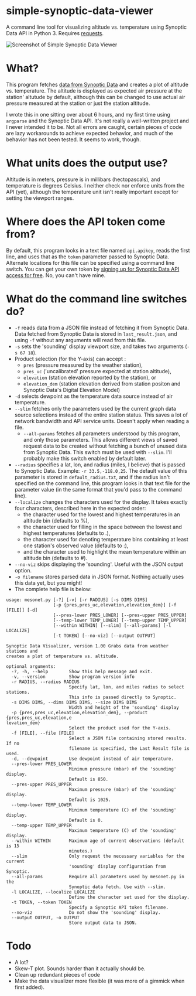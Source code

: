 # simple-synoptic-data-viewer
A command line tool for visualizing altitude vs. temperature using Synoptic Data API in Python 3. Requires [requests](https://pypi.org/project/requests/). 

![Screenshot of Simple Synoptic Data Viewer](https://i.imgur.com/0RLGODn.png)

# What?
This program fetches [data from Synoptic Data](https://developers.synopticdata.com/) and creates a plot of altitude vs. temperature. The altitude is displayed as expected air pressure at the station' altutude by default, although this can be changed to use actual air pressure measured at the station or just the station altitude. 

I wrote this in one sitting over about 6 hours, and my first time using `argparse` and the Synoptic Data API. It's not really a well-written project and I never intended it to be. Not all errors are caught, certain pieces of code are lazy workarounds to achieve expected behavior, and much of the behavior has not been tested. It seems to work, though. 

# What units does the output use?
Altitude is in meters, pressure is in millibars (hectopascals), and temperature is degrees Celsius. I neither check nor enforce units from the API (yet), although the temperature unit isn't really important except for setting the viewport ranges. 

# Where does the API token come from?
By default, this program looks in a text file named `api.apikey`, reads the first line, and uses that as the `token` parameter passed to Synoptic Data. Alternate locations for this file can be specified using a command line switch. You can get your own token by [signing up for Synoptic Data API access for free](https://developers.synopticdata.com/signup/). No, you can't have mine. 

# What do the command line switches do?
- `-f` reads data from a JSON file instead of fetching it from Synoptic Data. Data fetched from Synoptic Data is stored in `last_result.json`, and using `-f` without any arguments will read from this file. 
- `-s` sets the 'sounding' display viewport size, and takes two arguments (`-s 67 18`). 
- Product selection (for the Y-axis) can accept :
  - `pres` (pressure measured by the weather station), 
  - `pres_uc` ('uncalibrated' pressure expected at station altitude),
  - `elevation` (station elevation reported by the station), or
  - `elevation_dem` (station elevation derived from station positon and Synoptic Data's Digital Elevation Model)
- `-d` selects dewpoint as the temperature data source instead of air temperature. 
- `--slim` fetches only the parameters used by the current graph data source selections instead of the entire station status. This saves a lot of network bandwidth and API service units. Doesn't apply when reading a file. 
  - `--all-params` fetches all parameters understood by this program, and only those parameters. This allows different views of saved request data to be created without fetching a bunch of unused data from Synoptic Data. This switch must be used with `--slim`. I'll probably make this switch enabled by default later. 
- `--radius` specifies a lat, lon, and radius (miles, I believe) that is passed to Synoptic Data. Example: `-r 33.5,-118.0,25`. The default value of this parameter is stored in `default_radius.txt`, and if the radius isn't specified on the command line, this program looks in that text file for the parameter value (in the same format that you'd pass to the command line). 
- `--localize` changes the characters used for the display. It takes exactly four characters, described here in the expected order: 
  - the character used for the lowest and highest temperatures in an altitude bin (defaults to %),
  - the character used for filling in the space between the lowest and highest temperatures (defaults to .),
  - the character used for denoting temperature bins containing at least one station's observed value (defaults to :),
  - and the character used to highlight the mean temperature within an altitude bin (defaults to #).
- `--no-viz` skips displaying the 'sounding'. Useful with the JSON output option. 
- `-o filename` stores parsed data in JSON format. Nothing actually uses this data yet, but you might!
- The complete help file is below:
```
usage: mesonet.py [-?] [-v] [-r RADIUS] [-s DIMS DIMS]
                  [-p {pres,pres_uc,elevation,elevation_dem}] [-f [FILE]] [-d]
                  [--pres-lower PRES_LOWER] [--pres-upper PRES_UPPER]
                  [--temp-lower TEMP_LOWER] [--temp-upper TEMP_UPPER]
                  [--within WITHIN] [--slim] [--all-params] [-l LOCALIZE]
                  [-t TOKEN] [--no-viz] [--output OUTPUT]

Synoptic Data Visualizer, version 1.00 Grabs data from weather stations and
creates a plot of temperature vs. altitude.

optional arguments:
  -?, -h, --help        Show this help message and exit.
  -v, --version         Show program version info
  -r RADIUS, --radius RADIUS
                        Specify lat, lon, and miles radius to select stations.
                        This info is passed directly to Synoptic.
  -s DIMS DIMS, --dims DIMS DIMS, --size DIMS DIMS
                        Width and height of the 'sounding' display
  -p {pres,pres_uc,elevation,elevation_dem}, --product {pres,pres_uc,elevation,e
levation_dem}
                        Select the product used for the Y-axis.
  -f [FILE], --file [FILE]
                        Select a JSON file containing stored results. If no
                        filename is specified, the Last Result file is used.
  -d, --dewpoint        Use dewpoint instead of air temperature.
  --pres-lower PRES_LOWER
                        Minimum pressure (mbar) of the 'sounding' display.
                        Default is 850.
  --pres-upper PRES_UPPER
                        Maximum pressure (mbar) of the 'sounding' display.
                        Default is 1025.
  --temp-lower TEMP_LOWER
                        Minimum temperature (C) of the 'sounding' display.
                        Default is 0.
  --temp-upper TEMP_UPPER
                        Maximum temperature (C) of the 'sounding' display.
  --within WITHIN       Maximum age of current observations (default is 15
                        minutes.)
  --slim                Only request the necessary variables for the current
                        'sounding' display configuration from Synoptic.
  --all-params          Require all parameters used by mesonet.py in the
                        Synoptic data fetch. Use with --slim.
  -l LOCALIZE, --localize LOCALIZE
                        Define the character set used for the display.
  -t TOKEN, --token TOKEN
                        Specify a Synoptic API token filename.
  --no-viz              Do not show the 'sounding' display.
  --output OUTPUT, -o OUTPUT
                        Store output data to JSON.
```

# Todo
- A lot?
- Skew-T plot. Sounds harder than it actually should be. 
- Clean up redundant pieces of code
- Make the data visualizer more flexible (it was more of a gimmick when first added). 
